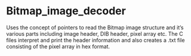 # Bitmap_image_decoder
Uses the concept of pointers to read the Bitmap image structure and it’s various parts including image header, DIB header, pixel array etc. The C files interpret and print the header information and also creates a .txt file consisting of the pixel array in hex format.
